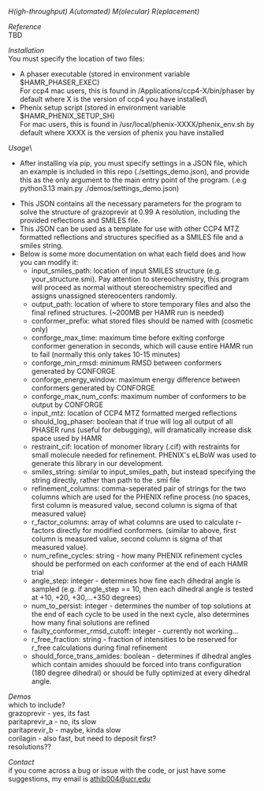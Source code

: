 _H(igh-throughput) A(utomated) M(olecular) R(eplacement)_

_Reference_\
TBD

_Installation_\
You must specify the location of two files:

- A phaser executable (stored in environment variable $HAMR_PHASER_EXEC)\
  For ccp4 mac users, this is found in /Applications/ccp4-X/bin/phaser by default where X is the version of ccp4 you have installed\
- Phenix setup script (stored in environment variable $HAMR_PHENIX_SETUP_SH)\
  For mac users, this is found in /usr/local/phenix-XXXX/phenix_env.sh by default where XXXX is the version of phenix you have installed

_Usage_\

- After installing via pip, you must specify settings in a JSON file, which an example is included in this repo (./settings_demo.json), and provide this as the only argument to the main entry point of the program.
  (.e.g python3.13 main.py ./demos/settings_demo.json)

* This JSON contains all the necessary parameters for the program to solve the structure of grazoprevir at 0.99 A resolution, including the provided reflections and SMILES file.
* This JSON can be used as a template for use with other CCP4 MTZ formatted reflections and structures specified as a SMILES file and a smiles string.
* Below is some more documentation on what each field does and how you can modify it:
  - input_smiles_path: location of input SMILES structure (e.g. your_structure.smi). Pay attention to stereochemistry, this program will proceed as normal without stereochemistry specified and assigns unassigned stereocenters randomly.
  - output_path: location of where to store temporary files and also the final refined structures. (~200MB per HAMR run is needed)
  - conformer_prefix: what stored files should be named with (cosmetic only)
  - conforge_max_time: maximum time before exiting conforge conformer generation in seconds, which will cause entire HAMR run to fail (normally this only takes 10-15 minutes)
  - conforge_min_rmsd: minimum RMSD between conformers generated by CONFORGE
  - conforge_energy_window: maximum energy difference between conformers generated by CONFORGE
  - conforge_max_num_confs: maximum number of conformers to be output by CONFORGE
  - input_mtz: location of CCP4 MTZ formatted merged reflections
  - should_log_phaser: boolean that if true will log all output of all PHASER runs (useful for debugging), will dramatically increase disk space used by HAMR
  - restraint_cif: location of monomer library (.cif) with restraints for small molecule needed for refinement. PHENIX's eLBoW was used to generate this library in our development.
  - smiles_string: similar to input_smiles_path, but instead specifying the string directly, rather than path to the .smi file
  - refinement_columns: comma-seperated pair of strings for the two columns which are used for the PHENIX refine process (no spaces, first column is measured value, second column is sigma of that measured value)
  - r_factor_columns: array of what columns are used to calculate r-factors directly for modified conformers. (similar to above, first column is measured value, second column is sigma of that measured value).
  - num_refine_cycles: string - how many PHENIX refinement cycles should be performed on each conformer at the end of each HAMR trial
  - angle_step: integer - determines how fine each dihedral angle is sampled (e.g. if angle_step == 10, then each dihedral angle is tested at +10, +20, +30,...+350 degrees)
  - num_to_persist: integer - determines the number of top solutions at the end of each cycle to be used in the next cycle, also determines how many final solutions are refined
  - faulty_conformer_rmsd_cutoff: integer - currently not working...
  - r_free_fraction: string - fraction of intensities to be reserved for r_free calculations during final refinement
  - should_force_trans_amides: boolean - determines if dihedral angles which contain amides shouuld be forced into trans configuration (180 degree dihedral) or should be fully optimized at every dihedral angle.

_Demos_\
which to include?\
grazoprevir - yes, its fast\
paritaprevir_a - no, its slow\
paritaprevir_b - maybe, kinda slow\
corilagin - also fast, but need to deposit first?\
resolutions??

_Contact_\
if you come across a bug or issue with the code, or just have some suggestions, my email is athib004@ucr.edu
